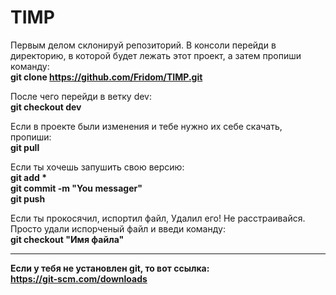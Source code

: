 # TIMP
Первым делом склонируй репозиторий. В консоли перейди в директорию, в которой будет лежать этот проект, а затем пропиши команду:<br>
  <b>git clone https://github.com/Fridom/TIMP.git</b>

После чего перейди в ветку dev:<br>
  <b>git checkout dev</b>

Если в проекте были изменения и тебе нужно их себе скачать, пропиши:<br>
  <b>git pull</b>
  
Если ты хочешь запушить свою версию:<br>
  <b>git add *<br>
  git commit -m "You messager"<br>
  git push<br></b>
  
Если ты прокосячил, испортил файл, Удалил его! Не расстраивайся. Просто удали испорченый файл и введи команду:<br>
  <b>git checkout "Имя файла"<b>
  
-------------------------
Если у тебя не установлен git, то вот ссылка:<br>
https://git-scm.com/downloads
